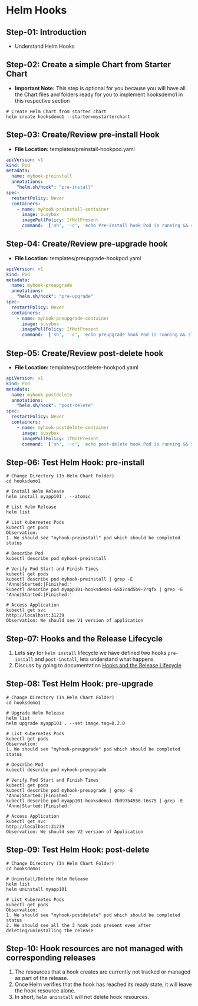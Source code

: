 # Helm Hooks

## Step-01: Introduction
- Understand Helm Hooks

## Step-02: Create a simple Chart from Starter Chart 
- **Important Note:** This step is optional for you because you will have all the Chart files and folders ready for you to implement hooksdemo1 in this respective section
```t
# Create Helm Chart from starter chart
helm create hooksdemo1 --starter=mystarterchart
```

## Step-03: Create/Review pre-install Hook
- **File Location:** templates/preinstall-hookpod.yaml
```yaml
apiVersion: v1
kind: Pod
metadata: 
  name: myhook-preinstall
  annotations:
    "helm.sh/hook": "pre-install"
spec:
  restartPolicy: Never
  containers:
    - name: myhook-preinstall-container
      image: busybox
      imagePullPolicy: IfNotPresent
      command:  ['sh', '-c', 'echo Pre-install hook Pod is running && sleep 15']      
```


## Step-04: Create/Review pre-upgrade hook
- **File Location:** templates/preupgrade-hookpod.yaml
```yaml
apiVersion: v1
kind: Pod
metadata: 
  name: myhook-preupgrade
  annotations:
    "helm.sh/hook": "pre-upgrade"
spec:
  restartPolicy: Never
  containers:
    - name: myhook-preupgrade-container
      image: busybox
      imagePullPolicy: IfNotPresent
      command:  ['sh', '-c', 'echo preupgrade hook Pod is running && sleep 15']       
```

## Step-05: Create/Review post-delete hook
- **File Location:** templates/postdelete-hookpod.yaml
```yaml
apiVersion: v1
kind: Pod
metadata: 
  name: myhook-postdelete
  annotations:
    "helm.sh/hook": "post-delete"
spec:
  restartPolicy: Never
  containers:
    - name: myhook-postdelete-container
      image: busybox
      imagePullPolicy: IfNotPresent
      command:  ['sh', '-c', 'echo post-delete hook Pod is running && sleep 15']
```

## Step-06: Test Helm Hook: pre-install
```t
# Change Directory (In Helm Chart Folder)
cd hooksdemo1

# Install Helm Release
helm install myapp101 . --atomic

# List Helm Release
helm list

# List Kubernetes Pods
kubectl get pods
Observation:
1. We should see "myhook-preinstall" pod which should be completed status

# Describe Pod
kubectl describe pod myhook-preinstall

# Verify Pod Start and Finish Times
kubectl get pods
kubectl describe pod myhook-preinstall | grep -E 'Anno|Started:|Finished:'
kubectl describe pod myapp101-hooksdemo1-65b7c4d5b9-2rqfx | grep -E 'Anno|Started:|Finished:'

# Access Application
kubectl get svc
http://localhost:31239
Observation: We should see V1 version of application
```

## Step-07: Hooks and the Release Lifecycle
1. Lets say for `helm install` lifecycle we have defined two hooks `pre-install` and `post-install`, lets understand what happens
2. Discuss by going to documentation [Hooks and the Release Lifecycle](https://helm.sh/docs/topics/charts_hooks/#hooks-and-the-release-lifecycle)

## Step-08: Test Helm Hook: pre-upgrade
```t
# Change Directory (In Helm Chart Folder)
cd hooksdemo1

# Upgrade Helm Release
helm list
helm upgrade myapp101 . --set image.tag=0.2.0

# List Kubernetes Pods
kubectl get pods
Observation:
1. We should see "myhook-preupgrade" pod which should be completed status

# Describe Pod
kubectl describe pod myhook-preupgrade

# Verify Pod Start and Finish Times
kubectl get pods
kubectl describe pod myhook-preupgrade | grep -E 'Anno|Started:|Finished:'
kubectl describe pod myapp101-hooksdemo1-7b997b4556-t6s75 | grep -E 'Anno|Started:|Finished:'

# Access Application
kubectl get svc
http://localhost:31239
Observation: We should see V2 version of Application
```

## Step-09: Test Helm Hook: post-delete
```t
# Change Directory (In Helm Chart Folder)
cd hooksdemo1

# Uninstall/Delete Helm Release
helm list
helm uninstall myapp101 

# List Kubernetes Pods
kubectl get pods
Observation:
1. We should see "myhook-postdelete" pod which should be completed status
2. We should see all the 3 hook pods present even after deleting/uninstalling the release
```

## Step-10: Hook resources are not managed with corresponding releases
1. The resources that a hook creates are currently not tracked or managed as part of the release. 
2. Once Helm verifies that the hook has reached its ready state, it will leave the hook resource alone.
3. In short, `helm uninstall` will not delete hook resources. 